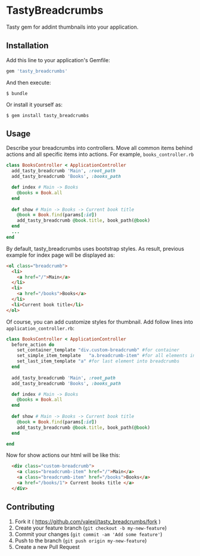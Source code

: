 # TastyBreadcrumbs

Tasty gem for addint thumbnails into your application.

## Installation

Add this line to your application's Gemfile:

```ruby
gem 'tasty_breadcrumbs'
```

And then execute:

    $ bundle

Or install it yourself as:

    $ gem install tasty_breadcrumbs

## Usage
Describe your breadcrumbs into controllers. Move all common items behind actions and all specific items into actions. For example, `books_controller.rb`
```ruby
class BooksController < ApplicationController
  add_tasty_breadcrumb 'Main', :root_path
  add_tasty_breadcrumb 'Books', :books_path

  def index # Main -> Books
    @books = Book.all
  end
  
  def show # Main -> Books -> Current book title
    @book = Book.find(params[:id])
    add_tasty_breadcrumb @book.title, book_path(@book)
  end
  ...
end
```
By default, tasty_breadcrumbs uses bootstrap styles. As result, previous example for index page will be displayed as:
```html
<ol class="breadcrumb">
  <li>
    <a href="/">Main</a>
  </li>
  <li>
    <a href="/books">Books</a>
  </li>
  <li>Current book title</li>
</ol>
```
Of course, you can add customize styles for thumbnail. Add follow lines into `application_controller.rb`:
```ruby
class BooksController < ApplicationController
  before_action do
    set_container_template "div.custom-breadcrumb" #for container
    set_simple_item_template   "a.breadcrumb-item" #for all elements into breadcrumbs except last
    set_last_item_template "a" #for last element into breadcrumbs
  end
  
  add_tasty_breadcrumb 'Main', :root_path
  add_tasty_breadcrumb 'Books', :books_path

  def index # Main -> Books
    @books = Book.all
  end
  
  def show # Main -> Books -> Current book title
    @book = Book.find(params[:id])
    add_tasty_breadcrumb @book.title, book_path(@book)
  end

end 
```

Now for show actions our html will be like this:

```html
  <div class="custom-breadcrumb">
    <a class="breadcrumb-item" href="/">Main</a>
    <a class="breadcrumb-item" href="/books">Books</a>
    <a href="/books/1"> Current books title </a>
  </div>
```

## Contributing

1. Fork it ( https://github.com/valexl/tasty_breadcrumbs/fork )
2. Create your feature branch (`git checkout -b my-new-feature`)
3. Commit your changes (`git commit -am 'Add some feature'`)
4. Push to the branch (`git push origin my-new-feature`)
5. Create a new Pull Request
